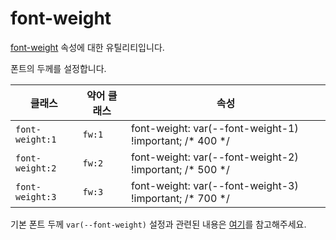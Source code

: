 # font-weight

[font-weight](https://developer.mozilla.org/en-US/docs/Web/CSS/font-weight) 속성에 대한 유틸리티입니다.

폰트의 두께를 설정합니다.

<table>
  <thead>
    <tr>
      <th scope="col">클래스</th>
      <th scope="col">약어 클래스</th>
      <th scope="col">속성</th>
    </tr>
  </thead>
  <tbody>
<tr>
  <td><code>font-weight:1</code></td>
  <td><code>fw:1</code></td>
  <td><span class="code">font-weight: var(--font-weight-1) !important;</span> <span class="c:weak">/* 400 */</span></td>
</tr>

<tr>
  <td><code>font-weight:2</code></td>
  <td><code>fw:2</code></td>
  <td><span class="code">font-weight: var(--font-weight-2) !important;</span> <span class="c:weak">/* 500 */</span></td>
</tr>

<tr>
  <td><code>font-weight:3</code></td>
  <td><code>fw:3</code></td>
  <td><span class="code">font-weight: var(--font-weight-3) !important;</span> <span class="c:weak">/* 700 */</span></td>
</tr>

  </tbody>

</table>

기본 폰트 두께 `var(--font-weight)` 설정과 관련된 내용은 [여기](/guide/css-variable-list.html#font-weight)를 참고해주세요.